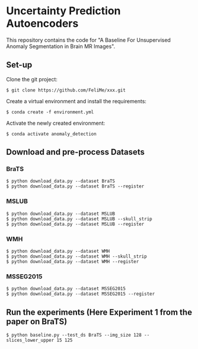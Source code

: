 # Uncertainty Prediction Autoencoders

This repository contains the code for "A Baseline For Unsupervised Anomaly Segmentation in Brain MR Images".

## Set-up

Clone the git project:

```
$ git clone https://github.com/FeliMe/xxx.git
```

Create a virtual environment and install the requirements:

```
$ conda create -f environment.yml
```

Activate the newly created environment:

```
$ conda activate anomaly_detection
```

## Download and pre-process Datasets

### BraTS
```
$ python download_data.py --dataset BraTS
$ python download_data.py --dataset BraTS --register
```

### MSLUB
```
$ python download_data.py --dataset MSLUB
$ python download_data.py --dataset MSLUB --skull_strip
$ python download_data.py --dataset MSLUB --register
```

### WMH
```
$ python download_data.py --dataset WMH
$ python download_data.py --dataset WMH --skull_strip
$ python download_data.py --dataset WMH --register
```

### MSSEG2015
```
$ python download_data.py --dataset MSSEG2015
$ python download_data.py --dataset MSSEG2015 --register
```

## Run the experiments (Here Experiment 1 from the paper on BraTS)

```
$ python baseline.py --test_ds BraTS --img_size 128 --slices_lower_upper 15 125
```
